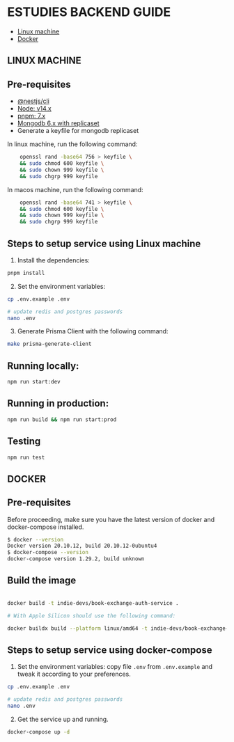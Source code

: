 # **ESTUDIES BACKEND GUIDE**
- [Linux machine](#linux-machine)
- [Docker](#docker)
## **LINUX MACHINE**
## Pre-requisites
- [@nestjs/cli](https://docs.nestjs.com/cli/o*verview)
- [Node: v14.x](https://nodejs.org/en/download/)
- [pnpm: 7.x](https://pnpm.io/installation)
- [Mongodb 6.x with replicaset](https://www.mongodb.com/try/download/community)
- Generate a keyfile for mongodb replicaset

In linux machine, run the following command:
```bash
    openssl rand -base64 756 > keyfile \
    && sudo chmod 600 keyfile \
    && sudo chown 999 keyfile \
    && sudo chgrp 999 keyfile
```
In macos machine, run the following command:
```bash
    openssl rand -base64 741 > keyfile \
    && sudo chmod 600 keyfile \
    && sudo chown 999 keyfile \
    && sudo chgrp 999 keyfile
```


## Steps to setup service using Linux machine
1) Install the dependencies:
```sh
pnpm install
```
2) Set the environment variables:
```sh
cp .env.example .env

# update redis and postgres passwords
nano .env

```
3) Generate Prisma Client with the following command:
```sh
make prisma-generate-client 
```
## Running locally:
```sh
npm run start:dev
```
## Running in production:
```sh
npm run build && npm run start:prod

```
## Testing
```sh
npm run test
```

## **DOCKER**
## Pre-requisites
Before proceeding, make sure you have the latest version of docker and docker-compose installed.

 ```sh
$ docker --version
Docker version 20.10.12, build 20.10.12-0ubuntu4
$ docker-compose --version
docker-compose version 1.29.2, build unknown
 ```

 ## Build the image
 ```sh
    
docker build -t indie-devs/book-exchange-auth-service .
 
# With Apple Silicon should use the following command:

docker buildx build --platform linux/amd64 -t indie-devs/book-exchange-auth-service .

```

## Steps to setup service using docker-compose
1) Set the environment variables: copy file `.env` from `.env.example` and tweak it according to your preferences.

```sh
cp .env.example .env

# update redis and postgres passwords
nano .env
```

2) Get the service up and running.

```sh
docker-compose up -d
```



